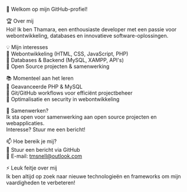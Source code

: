 👋 Welkom op mijn GitHub-profiel!

🏆 Over mij <br>
Hoi! Ik ben Thamara, een enthousiaste developer met een passie voor webontwikkeling, databases en innovatieve software-oplossingen.

💡 Mijn interesses <br>
🔹 Webontwikkeling (HTML, CSS, JavaScript, PHP) <br>
🔹 Databases & Backend (MySQL, XAMPP, API's) <br>
🔹 Open Source projecten & samenwerking<br>

📚 Momenteel aan het leren<br>
📌 Geavanceerde PHP & MySQL <br>
📌 Git/GitHub workflows voor efficiënt projectbeheer <br>
📌 Optimalisatie en security in webontwikkeling<br>

🤝 Samenwerken?<br>
Ik sta open voor samenwerking aan open source projecten en webapplicaties. <br>
Interesse? Stuur me een bericht!<br>

📫 Hoe bereik je mij? <br>
💬 Stuur een bericht via GitHub <br>
📧 E-mail: tmsnell@outlook.com<br>

⚡ Leuk feitje over mij <br>
Ik ben altijd op zoek naar nieuwe technologieën en frameworks om mijn vaardigheden te verbeteren!



